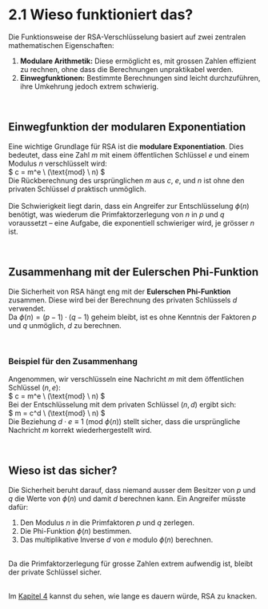 # 2.1 Wieso funktioniert das?  

Die Funktionsweise der RSA-Verschlüsselung basiert auf zwei zentralen mathematischen Eigenschaften:  
1. **Modulare Arithmetik:** Diese ermöglicht es, mit grossen Zahlen effizient zu rechnen, ohne dass die Berechnungen unpraktikabel werden.  
2. **Einwegfunktionen:** Bestimmte Berechnungen sind leicht durchzuführen, ihre Umkehrung jedoch extrem schwierig.  

<br>

## Einwegfunktion der modularen Exponentiation  

Eine wichtige Grundlage für RSA ist die **modulare Exponentiation**. Dies bedeutet, dass eine Zahl $m$ mit einem öffentlichen Schlüssel $e$ und einem Modulus $n$ verschlüsselt wird:  
$
c = m^e \ (\text{mod} \ n)
$  
Die Rückberechnung des ursprünglichen $m$ aus $c$, $e$, und $n$ ist ohne den privaten Schlüssel $d$ praktisch unmöglich.  
<br>
Die Schwierigkeit liegt darin, dass ein Angreifer zur Entschlüsselung $\phi(n)$ benötigt, was wiederum die Primfaktorzerlegung von $n$ in $p$ und $q$ voraussetzt – eine Aufgabe, die exponentiell schwieriger wird, je grösser $n$ ist.  

<br>

## Zusammenhang mit der Eulerschen Phi-Funktion  

Die Sicherheit von RSA hängt eng mit der **Eulerschen Phi-Funktion** zusammen. Diese wird bei der Berechnung des privaten Schlüssels $d$ verwendet.  
Da $\phi(n) = (p - 1) \cdot (q - 1)$ geheim bleibt, ist es ohne Kenntnis der Faktoren $p$ und $q$ unmöglich, $d$ zu berechnen.  

<br>

### Beispiel für den Zusammenhang  

Angenommen, wir verschlüsseln eine Nachricht $m$ mit dem öffentlichen Schlüssel $(n, e)$:  
$
c = m^e \ (\text{mod} \ n)
$  
Bei der Entschlüsselung mit dem privaten Schlüssel $(n, d)$ ergibt sich:  
$
m = c^d \ (\text{mod} \ n)
$  
Die Beziehung $d \cdot e \equiv 1 \ (\text{mod} \ \phi(n))$ stellt sicher, dass die ursprüngliche Nachricht $m$ korrekt wiederhergestellt wird.  

<br>

## Wieso ist das sicher?  

Die Sicherheit beruht darauf, dass niemand ausser dem Besitzer von $p$ und $q$ die Werte von $\phi(n)$ und damit $d$ berechnen kann. Ein Angreifer müsste dafür:  
1. Den Modulus $n$ in die Primfaktoren $p$ und $q$ zerlegen.  
2. Die Phi-Funktion $\phi(n)$ bestimmen.  
3. Das multiplikative Inverse $d$ von $e$ modulo $\phi(n)$ berechnen.  
<br>
Da die Primfaktorzerlegung für grosse Zahlen extrem aufwendig ist, bleibt der private Schlüssel sicher.  
<br>
<br>

Im [Kapitel 4](/article/12) kannst du sehen, wie lange es dauern würde, RSA zu knacken.